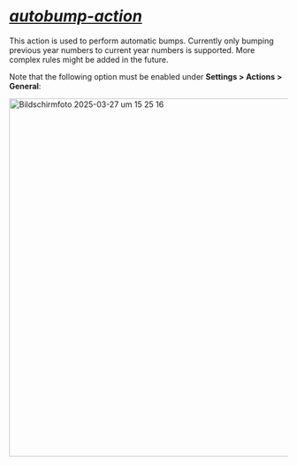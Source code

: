 # *[autobump-action](https://github.com/kostrykin/autobump-action)*

This action is used to perform automatic bumps. Currently only bumping previous year numbers to current year numbers is supported. More complex rules might be added in the future.

Note that the following option must be enabled under **Settings > Actions > General**:

<img width="648" alt="Bildschirmfoto 2025-03-27 um 15 25 16" src="https://github.com/user-attachments/assets/27836d2c-e0b7-428c-bcfa-007781190634" />
